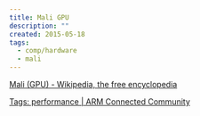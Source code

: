 ```yaml
---
title: Mali GPU
description: ""
created: 2015-05-18
tags:
  - comp/hardware
  - mali
---
```


[Mali (GPU) - Wikipedia, the free encyclopedia](<http://en.wikipedia.org/wiki/Mali_(GPU)>)

[Tags: performance | ARM Connected Community](http://community.arm.com/groups/arm-mali-graphics/blog/tags#/?tags=performance)

